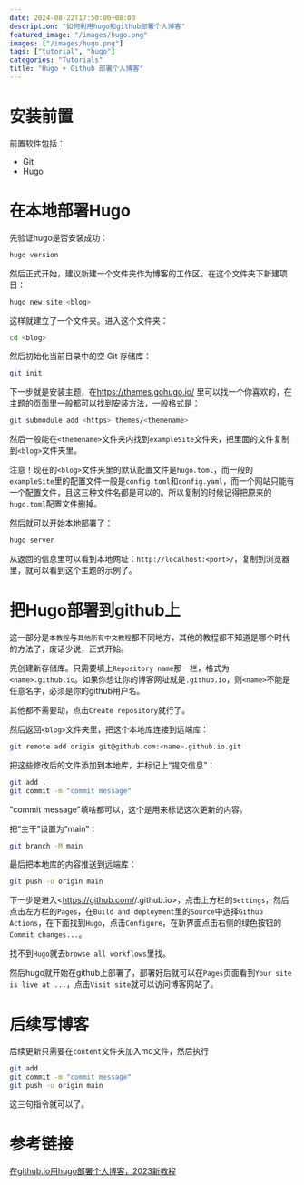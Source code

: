 ```yaml
---
date: 2024-08-22T17:50:00+08:00
description: "如何利用hugo和github部署个人博客"
featured_image: "/images/hugo.png"
images: ["/images/hugo.png"]
tags: ["tutorial", "hugo"]
categories: "Tutorials"
title: "Hugo + Github 部署个人博客"
---
```


# 安装前置

前置软件包括：

- Git
- Hugo

# 在本地部署Hugo

先验证hugo是否安装成功：

```bash
hugo version
```

然后正式开始，建议新建一个文件夹作为博客的工作区。在这个文件夹下新建项目：

```bash
hugo new site <blog>
```

这样就建立了一个文件夹。进入这个文件夹：

```bash
cd <blog>
```

然后初始化当前目录中的空 Git 存储库：

```bash
git init
```

下一步就是安装主题，在<https://themes.gohugo.io/> 里可以找一个你喜欢的，在主题的页面里一般都可以找到安装方法，一般格式是：

```bash
git submodule add <https> themes/<themename>
```

然后一般能在`<themename>`文件夹内找到`exampleSite`文件夹，把里面的文件复制到`<blog>`文件夹里。

注意！现在的`<blog>`文件夹里的默认配置文件是`hugo.toml`，而一般的`exampleSite`里的配置文件一般是`config.toml`和`config.yaml`，而一个网站只能有一个配置文件，且这三种文件名都是可以的。所以复制的时候记得把原来的`hugo.toml`配置文件删掉。

然后就可以开始本地部署了：

```bash
hugo server
```

从返回的信息里可以看到本地网址：`http://localhost:<port>/`，复制到浏览器里，就可以看到这个主题的示例了。

# 把Hugo部署到github上

这一部分是`本教程`与`其他所有中文教程`都不同地方，其他的教程都不知道是哪个时代的方法了，废话少说，正式开始。

先创建新存储库。只需要填上`Repository name`那一栏，格式为`<name>.github.io`。如果你想让你的博客网址就是`.github.io`，则`<name>`不能是任意名字，必须是你的github用户名。

其他都不需要动，点击`Create repository`就行了。

然后返回`<blog>`文件夹里，把这个本地库连接到远端库：

```bash
git remote add origin git@github.com:<name>.github.io.git
```

把这些修改后的文件添加到本地库，并标记上“提交信息”：

```bash
git add .
git commit -m "commit message"
```

"commit message"填啥都可以，这个是用来标记这次更新的内容。

把“主干”设置为“main”：

```bash
git branch -M main
```

最后把本地库的内容推送到远端库：

```bash
git push -u origin main
```

下一步是进入<https://github.com/<name>/<name>.github.io>，点击上方栏的`Settings`，然后点击左方栏的`Pages`，在`Build and deployment`里的`Source`中选择`Github Actions`，在下面找到`Hugo`，点击`Configure`，在新界面点击右侧的绿色按钮的`Commit changes...`。

找不到`Hugo`就去`browse all workflows`里找。

然后hugo就开始在github上部署了，部署好后就可以在`Pages`页面看到`Your site is live at ...`，点击`Visit site`就可以访问博客网站了。

# 后续写博客

后续更新只需要在`content`文件夹加入md文件，然后执行

```bash
git add .
git commit -m "commit message"
git push -u origin main
```

这三句指令就可以了。

# 参考链接 
[在github.io用hugo部署个人博客，2023新教程](https://zhuanlan.zhihu.com/p/649542248)
